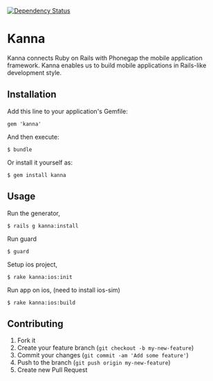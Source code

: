 [![Dependency Status](https://gemnasium.com/SonicGarden/kanna.png)](https://gemnasium.com/SonicGarden/kanna)

# Kanna

Kanna connects Ruby on Rails with Phonegap the mobile application framework.
Kanna enables us to build mobile applications in Rails-like development style.

## Installation

Add this line to your application's Gemfile:

    gem 'kanna'

And then execute:

    $ bundle

Or install it yourself as:

    $ gem install kanna

## Usage

Run the generator,

    $ rails g kanna:install

Run guard

    $ guard

Setup ios project,

    $ rake kanna:ios:init

Run app on ios, (need to install ios-sim)

    $ rake kanna:ios:build


## Contributing

1. Fork it
2. Create your feature branch (`git checkout -b my-new-feature`)
3. Commit your changes (`git commit -am 'Add some feature'`)
4. Push to the branch (`git push origin my-new-feature`)
5. Create new Pull Request
